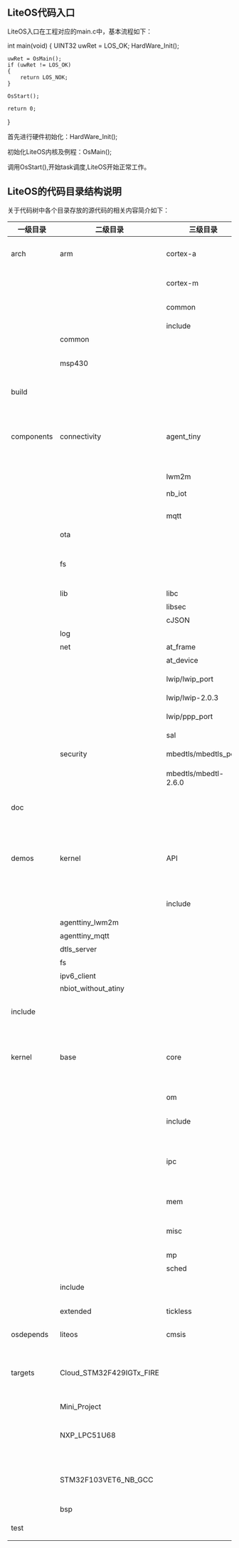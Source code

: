 

## LiteOS代码入口

LiteOS入口在工程对应的main.c中，基本流程如下：

int main(void)
{
    UINT32 uwRet = LOS_OK;
    HardWare_Init();

    uwRet = OsMain();
    if (uwRet != LOS_OK)
    {
        return LOS_NOK;
    }

    OsStart();

    return 0;
}


首先进行硬件初始化：HardWare_Init();

初始化LiteOS内核及例程：OsMain();

调用OsStart(),开始task调度,LiteOS开始正常工作。


## LiteOS的代码目录结构说明

关于代码树中各个目录存放的源代码的相关内容简介如下：

| 一级目录   | 二级目录                 | 三级目录             | 说明                                                         |
| ---------- | ------------------------ | -------------------- | ------------------------------------------------------------ |
| arch       | arm                      | cortex-a             | A核内存mmu、异常处理、时钟等相关代码，新增                   |
|            |                          | cortex-m             | M核中断、调度、tick相关代码                                  |
|            |                          | common               | arm核公用的cmsis core接口                                    |
|            |                          | include              | arm头文件                                                    |
|            | common                   |                      | cmsis头文件                                                  |
|            | msp430                   |                      | msp430架构中断、调度、tick相关代码                           |
| build      |                          |                      | 预留的一个空的makefile                                       |
| components | connectivity             | agent_tiny           | agent_tiny端云互通组件，包括公共头文件、示例代码、客户端实现代码、操作系统适配层代码 |
|            |                          | lwm2m                | lwm2m协议实现                                                |
|            |                          | nb_iot               | LiteOS NB-IoT API                                            |
|            |                          | mqtt                 | MQTT开源协议实现                                             |
|            | ota                      |                      | 固件升级代码                                                 |
|            | fs                       |                      | 文件系统，含VFS、spiffs、ramfs、kifs、fatfs、devfs           |
|            | lib                      | libc                 | LiteOS libc优化                                              |
|            |                          | libsec               | 安全函数库                                                   |
|            |                          | cJSON                | c语言json库                                                  |
|            | log                      |                      | 日志等级控制                                                 |
|            | net                      | at_frame             | LiteOS AT框架API                                             |
|            |                          | at_device            | AT设备适配层                                                 |
|            |                          | lwip/lwip_port       | lwip驱动及OS适配代码                                         |
|            |                          | lwip/lwip-2.0.3      | lwip协议实现                                                 |
|            |                          | lwip/ppp_port        | lwip协议ppp端口支持                                          |
|            |                          | sal                  | socket通讯支持                                               |
|            | security                 | mbedtls/mbedtls_port | mbed TLS的OS适配代码                                         |
|            |                          | mbedtls/mbedtl-2.6.0 | mbed TLS协议实现                                             |
| doc        |                          |                      | 此目录存放的是LiteOS的使用文档和API说明等文档                |
| demos      | kernel                   | API                  | 供开发者测试LiteOS内核的demo示例，此目录存放的是内核功能测试用的相关用例的代码 |
|            |                          | include              | API功能头文件存放目录                                        |
|            | agenttiny_lwm2m          |                      | lwm2m协议 demo                                               |
|            | agenttiny_mqtt           |                      | mqtt 协议demo                                                |
|            | dtls_server              |                      | dtls协议demo                                                 |
|            | fs                       |                      | 文件系统demo                                                 |
|            | ipv6_client              |                      | Ipv6协议demo                                                 |
|            | nbiot_without_atiny      |                      | NB_IoT demo                                                  |
| include    |                          |                      | components各个模块所依赖的头文件                             |
| kernel     | base                     | core                 | LiteOS基础内核代码，包括队列、task调度、软timer、时间片计算等功能 |
|            |                          | om                   | 与错误处理相关的文件                                         |
|            |                          | include              | LiteOS内核内部使用的头文件                                   |
|            |                          | ipc                  | LiteOS中task间通讯的相关接口，包括事件、信号量、消息队列、互斥锁等 |
|            |                          | mem                  | LiteOS中的内核内存管理的相关代码                             |
|            |                          | misc                 | 内存对齐功能以及毫秒级休眠sleep功能                          |
|            |                          | mp                   | 预留多CPU支持                                                |
|            |                          | sched                | 任务调度支持                                                 |
|            | include                  |                      | LiteOS开源内核头文件                                         |
|            | extended                 | tickless             | tickless定时机制实现                                         |
| osdepends  | liteos                   | cmsis                | liteos cmsis_os 1.0和2.0支持                                 |
| targets    | Cloud_STM32F429IGTx_FIRE |                      | 野火STM32F429(ARM Cortex M4)开发板对应的编程及开发工程源码包 |
|            | Mini_Project             |                      | 最小工程                                                     |
|            | NXP_LPC51U68             |                      | NXP ARM Cortex M0 ENC28J60以太网LiteOS SDK端云demo           |
|            | STM32F103VET6_NB_GCC     |                      | F103（ARM Cortex M3）内核移植demo，NB-IoT，GCC环境           |
|            | bsp                      |                      | 通用板级支持包                                               |
| test       |                          |                      | 内核及系统库的参考测试代码                                   |